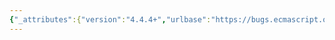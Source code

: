 ```yaml
---
{"_attributes":{"version":"4.4.4+","urlbase":"https://bugs.ecmascript.org/","maintainer":"dherman@mozilla.com"},"bug":{"bug_id":273,"creation_ts":"2012-02-22 08:46:00 -0800","short_desc":"Some small typos","delta_ts":"2012-02-27 15:36:48 -0800","product":"Draft for 6th Edition","component":"editorial issue","version":"Rev 5: January 16, 2012 Draft","rep_platform":"All","op_sys":"All","bug_status":"RESOLVED","resolution":"FIXED","priority":"Normal","bug_severity":"enhancement","everconfirmed":true,"reporter":{"uid":"vitteaymeric","name":"Aymeric Vitte"},"assigned_to":{"uid":"allen","name":"Allen Wirfs-Brock"},"long_desc":[{"commentid":649,"comment_count":0,"who":{"uid":"vitteaymeric","name":"Aymeric Vitte"},"bug_when":"2012-02-22 08:46:24 -0800","thetext":"p72 and 73 (11.1.5.2) : Property Definition Dvaluation --> Property Definition Evaluation\n\np61 : (10.5.1 5.d.ii) : with argument fn --> with argument dn\n\np77 : (11.2.3 that should be 11.2.4 super) : It is a Syntax Error if the source code parsed with this production is global code code --> It is a Syntax Error if the source code parsed with this production is global code\n\np52 : (10.1.2 extended code) : normal to have \"???\" ?"},{"commentid":674,"comment_count":1,"who":{"uid":"allen","name":"Allen Wirfs-Brock"},"bug_when":"2012-02-27 15:36:48 -0800","thetext":"corrected in revision 6"}]}}
---
```

